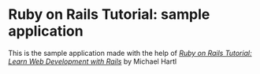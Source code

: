 # Ruby on Rails Tutorial: sample application

This is the sample application made with the help of 
[*Ruby on Rails Tutorial:
Learn Web Development with Rails*](http://www.railstutorial.org/)
by Michael Hartl